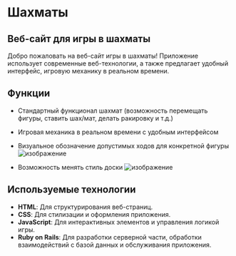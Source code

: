# Шахматы
## Веб-сайт для игры в шахматы
Добро пожаловать на веб-сайт игры в шахматы! Приложение использует современные веб-технологии, а также предлагает  удобный интерфейс, игровую механику в реальном времени.

## Функции

- Стандартный функционал шахмат (возможность перемещать фигуры, ставить шах/мат, делать ракировку и т.д.)
- Игровая механика в реальном времени с удобным интерфейсом
- Визуальное обозначение допустимых ходов для конкретной фигуры
![изображение](https://github.com/user-attachments/assets/f02a34d8-a229-42b6-85ff-018785f1fabc)

- Возможность менять стиль доски
![изображение](https://github.com/user-attachments/assets/6f7fe023-9737-4c49-af89-55e7d6a7f965)


## Используемые технологии

- **HTML**: Для структурирования веб-страниц.
- **CSS**: Для стилизации и оформления приложения.
- **JavaScript**: Для интерактивных элементов и управления логикой игры.
- **Ruby on Rails**: Для разработки серверной части, обработки взаимодействий с базой данных и обслуживания приложения.
